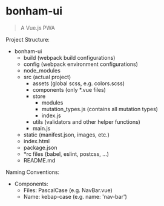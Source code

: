 # bonham-ui

> A Vue.js PWA


Project Structure:
- bonham-ui
    - build (webpack build configurations)
    - config (webpack environment configurations)
    - node_modules
    - src (actual project)
        - assets (global scss, e.g. colors.scss)
        - components (only *.vue files)
        - store
            - modules
            - mutation_types.js (contains all mutation types)
            - index.js
        - utils (validators and other helper functions)
        - main.js
    - static (manifest.json, images, etc.)
    - index.html
    - package.json
    - *rc files (babel, eslint, postcss, ...)
    - README.md


Naming Conventions:
- Components:
    - Files:  PascalCase (e.g. NavBar.vue)
    - Name: kebap-case (e.g. name: 'nav-bar')
